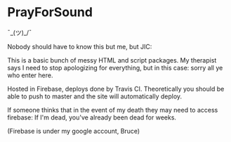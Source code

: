 # PrayForSound
¯\_(ツ)_/¯

Nobody should have to know this but me, but JIC:

This is a basic bunch of messy HTML and script packages. My therapist says I need to stop apologizing for everything, but in this case: sorry all ye who enter here.

Hosted in Firebase, deploys done by Travis CI. Theoretically you should be able to push to master and the site will automatically deploy.

If someone thinks that in the event of my death they may need to access firebase: If I'm dead, you've already been dead for weeks.

(Firebase is under my google account, Bruce)